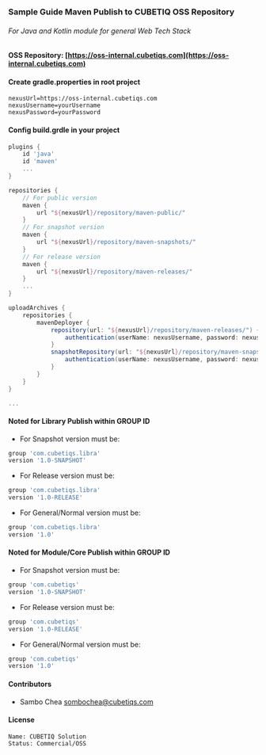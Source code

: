 ### Sample Guide Maven Publish to CUBETIQ OSS Repository
###### For Java and Kotlin module for general Web Tech Stack

#### OSS Repository: [https://oss-internal.cubetiqs.com](https://oss-internal.cubetiqs.com)

#### Create gradle.properties in root project
```env
nexusUrl=https://oss-internal.cubetiqs.com
nexusUsername=yourUsername
nexusPassword=yourPassword
```

#### Config build.grdle in your project
```groovy
plugins {
    id 'java'
    id 'maven'
    ...
}

repositories {
    // For public version
    maven {
        url "${nexusUrl}/repository/maven-public/"
    }
    // For snapshot version
    maven {
        url "${nexusUrl}/repository/maven-snapshots/"
    }
    // For release version
    maven {
        url "${nexusUrl}/repository/maven-releases/"
    }
    ...
}

uploadArchives {
    repositories {
        mavenDeployer {
            repository(url: "${nexusUrl}/repository/maven-releases/") {
                authentication(userName: nexusUsername, password: nexusPassword)
            }
            snapshotRepository(url: "${nexusUrl}/repository/maven-snapshots") {
                authentication(userName: nexusUsername, password: nexusPassword)
            }
        }
    }
}

...
```
#### Noted for Library Publish within GROUP ID
- For Snapshot version must be:
```groovy
group 'com.cubetiqs.libra'
version '1.0-SNAPSHOT'
```
- For Release version must be:
```groovy
group 'com.cubetiqs.libra'
version '1.0-RELEASE'
```
- For General/Normal version must be:
```groovy
group 'com.cubetiqs.libra'
version '1.0'
```

#### Noted for Module/Core Publish within GROUP ID
- For Snapshot version must be:
```groovy
group 'com.cubetiqs'
version '1.0-SNAPSHOT'
```
- For Release version must be:
```groovy
group 'com.cubetiqs'
version '1.0-RELEASE'
```
- For General/Normal version must be:
```groovy
group 'com.cubetiqs'
version '1.0'
```


#### Contributors
- Sambo Chea <sombochea@cubetiqs.com>

#### License
```text
Name: CUBETIQ Solution
Status: Commercial/OSS
```